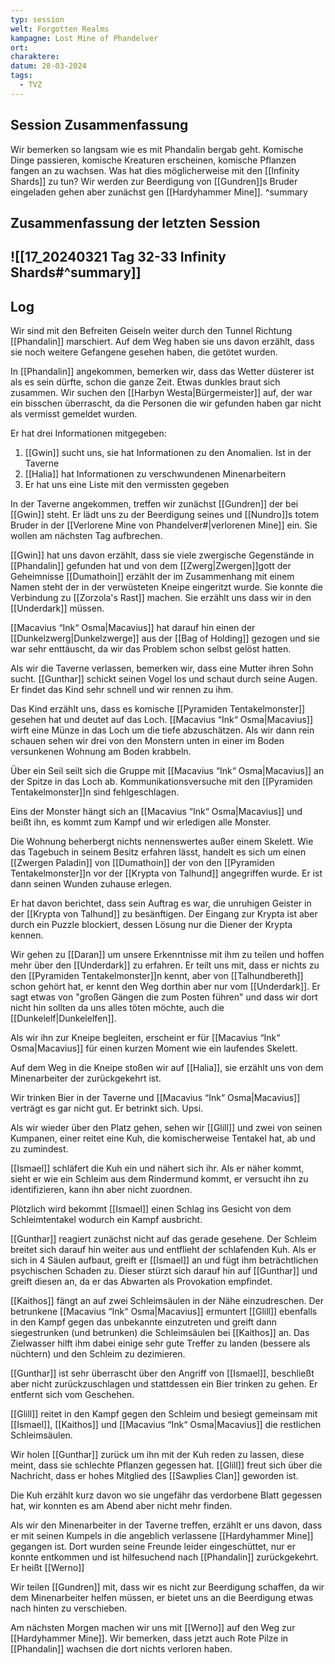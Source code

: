```yaml
---
typ: session
welt: Forgotten Realms
kampagne: Lost Mine of Phandelver
ort: 
charaktere: 
datum: 28-03-2024
tags:
  - TVZ
---
```

## Session Zusammenfassung

Wir bemerken so langsam wie es mit Phandalin bergab geht. Komische Dinge passieren, komische Kreaturen erscheinen, komische Pflanzen fangen an zu wachsen. Was hat dies möglicherweise mit den [[Infinity Shards]] zu tun? Wir werden zur Beerdigung von [[Gundren]]s Bruder eingeladen gehen aber zunächst gen [[Hardyhammer Mine]].
^summary

## Zusammenfassung der letzten Session

![[17_20240321 Tag 32-33 Infinity Shards#^summary]]
---

## Log

Wir sind mit den Befreiten Geiseln weiter durch den Tunnel Richtung [[Phandalin]] marschiert. Auf dem Weg haben sie uns davon erzählt, dass sie noch weitere Gefangene gesehen haben, die getötet wurden.

In [[Phandalin]] angekommen, bemerken wir, dass das Wetter düsterer ist als es sein dürfte, schon die ganze Zeit. Etwas dunkles braut sich zusammen. Wir suchen den [[Harbyn Westa|Bürgermeister]] auf, der war ein bisschen überrascht, da die Personen die wir gefunden haben gar nicht als vermisst gemeldet wurden.

Er hat drei Informationen mitgegeben:
1. [[Gwin]] sucht uns, sie hat Informationen zu den Anomalien. Ist in der Taverne
2. [[Halia]] hat Informationen zu verschwundenen Minenarbeitern
3. Er hat uns eine Liste mit den vermissten gegeben

In der Taverne angekommen, treffen wir zunächst [[Gundren]] der bei [[Gwin]] steht. Er lädt uns zu der Beerdigung seines und [[Nundro]]s totem Bruder in der [[Verlorene Mine von Phandelver#|verlorenen Mine]] ein. Sie wollen am nächsten Tag aufbrechen.

[[Gwin]] hat uns davon erzählt, dass sie viele zwergische Gegenstände in [[Phandalin]] gefunden hat und von dem [[Zwerg|Zwergen]]gott der Geheimnisse [[Dumathoin]] erzählt der im Zusammenhang mit einem Namen steht der in der verwüsteten Kneipe eingeritzt wurde. Sie konnte die Verbindung zu [[Zorzola's Rast]] machen. Sie erzählt uns dass wir in den [[Underdark]] müssen.

[[Macavius “Ink“ Osma|Macavius]] hat darauf hin einen der [[Dunkelzwerg|Dunkelzwerge]] aus der [[Bag of Holding]] gezogen und sie war sehr enttäuscht, da wir das Problem schon selbst gelöst hatten.

Als wir die Taverne verlassen, bemerken wir, dass eine Mutter ihren Sohn sucht. [[Gunthar]] schickt seinen Vogel los und schaut durch seine Augen. Er findet das Kind sehr schnell und wir rennen zu ihm.

Das Kind erzählt uns, dass es komische [[Pyramiden Tentakelmonster]] gesehen hat und deutet auf das Loch. [[Macavius “Ink“ Osma|Macavius]] wirft eine Münze in das Loch um die tiefe abzuschätzen. Als wir dann rein schauen sehen wir drei von den Monstern unten in einer im Boden versunkenen Wohnung am Boden krabbeln.

Über ein Seil seilt sich die Gruppe mit [[Macavius “Ink“ Osma|Macavius]] an der Spitze in das Loch ab. Kommunikationsversuche mit den [[Pyramiden Tentakelmonster]]n sind fehlgeschlagen.

Eins der Monster hängt sich an [[Macavius “Ink“ Osma|Macavius]] und beißt ihn, es kommt zum Kampf und wir erledigen alle Monster.

Die Wohnung beherbergt nichts nennenswertes außer einem Skelett. Wie das Tagebuch in seinem Besitz erfahren lässt, handelt es sich um einen [[Zwergen Paladin]] von [[Dumathoin]] der von den [[Pyramiden Tentakelmonster]]n vor der [[Krypta von Talhund]] angegriffen wurde. Er ist dann seinen Wunden zuhause erlegen.

Er hat davon berichtet, dass sein Auftrag es war, die unruhigen Geister in der [[Krypta von Talhund]] zu besänftigen. Der Eingang zur Krypta ist aber durch ein Puzzle blockiert, dessen Lösung nur die Diener der Krypta kennen.

Wir gehen zu [[Daran]] um unsere Erkenntnisse mit ihm zu teilen und hoffen mehr über den [[Underdark]] zu erfahren. Er teilt uns mit, dass er nichts zu den [[Pyramiden Tentakelmonster]]n kennt, aber von [[Talhundbereth]] schon gehört hat, er kennt den Weg dorthin aber nur vom [[Underdark]]. Er sagt etwas von "großen Gängen die zum Posten führen" und dass wir dort nicht hin sollten da uns alles töten möchte, auch die [[Dunkelelf|Dunkelelfen]].

Als wir ihn zur Kneipe begleiten, erscheint er für [[Macavius “Ink“ Osma|Macavius]] für einen kurzen Moment wie ein laufendes Skelett.

Auf dem Weg in die Kneipe stoßen wir auf [[Halia]], sie erzählt uns von dem Minenarbeiter der zurückgekehrt ist.

Wir trinken Bier in der Taverne und [[Macavius “Ink“ Osma|Macavius]] verträgt es gar nicht gut. Er betrinkt sich. Upsi.

Als wir wieder über den Platz gehen, sehen wir [[Glill]] und zwei von seinen Kumpanen, einer reitet eine Kuh, die komischerweise Tentakel hat, ab und zu zumindest.

[[Ismael]] schläfert die Kuh ein und nähert sich ihr. Als er näher kommt, sieht er wie ein Schleim aus dem Rindermund kommt, er versucht ihn zu identifizieren, kann ihn aber nicht zuordnen.

Plötzlich wird bekommt [[Ismael]] einen Schlag ins Gesicht von dem Schleimtentakel wodurch ein Kampf ausbricht.

[[Gunthar]] reagiert zunächst nicht auf das gerade gesehene. Der Schleim breitet sich darauf hin weiter aus und entflieht der schlafenden Kuh. Als er sich in 4 Säulen aufbaut, greift er [[Ismael]] an und fügt ihm beträchtlichen psychischen Schaden zu. Dieser stürzt sich darauf hin auf [[Gunthar]] und greift diesen an, da er das Abwarten als Provokation empfindet.

[[Kaithos]] fängt an auf zwei Schleimsäulen in der Nähe einzudreschen. Der betrunkene [[Macavius “Ink“ Osma|Macavius]] ermuntert [[Glill]] ebenfalls in den Kampf gegen das unbekannte einzutreten und greift dann siegestrunken (und betrunken) die Schleimsäulen bei [[Kaithos]] an. Das Zielwasser hilft ihm dabei einige sehr gute Treffer zu landen (bessere als nüchtern) und den Schleim zu dezimieren.

[[Gunthar]] ist sehr überrascht über den Angriff von [[Ismael]], beschließt aber nicht zurückzuschlagen und stattdessen ein Bier trinken zu gehen. Er entfernt sich vom Geschehen.

[[Glill]] reitet in den Kampf gegen den Schleim und besiegt gemeinsam mit [[Ismael]], [[Kaithos]] und [[Macavius “Ink“ Osma|Macavius]] die restlichen Schleimsäulen.

Wir holen [[Gunthar]] zurück um ihn mit der Kuh reden zu lassen, diese meint, dass sie schlechte Pflanzen gegessen hat. [[Glill]] freut sich über die Nachricht, dass er hohes Mitglied des [[Sawplies Clan]] geworden ist.

Die Kuh erzählt kurz davon wo sie ungefähr das verdorbene Blatt gegessen hat, wir konnten es am Abend aber nicht mehr finden.

Als wir den Minenarbeiter in der Taverne treffen, erzählt er uns davon, dass er mit seinen Kumpels in die angeblich verlassene [[Hardyhammer Mine]] gegangen ist. Dort wurden seine Freunde leider eingeschüttet, nur er konnte entkommen und ist hilfesuchend nach [[Phandalin]] zurückgekehrt. Er heißt [[Werno]]

Wir teilen [[Gundren]] mit, dass wir es nicht zur Beerdigung schaffen, da wir dem Minenarbeiter helfen müssen, er bietet uns an die Beerdigung etwas nach hinten zu verschieben.

Am nächsten Morgen machen wir uns mit [[Werno]] auf den Weg zur [[Hardyhammer Mine]]. Wir bemerken, dass jetzt auch Rote Pilze in [[Phandalin]] wachsen die dort nichts verloren haben.